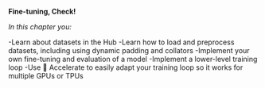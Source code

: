 **Fine-tuning, Check!**

*In this chapter you:*

-Learn about datasets in the Hub
-Learn how to load and preprocess datasets, including using dynamic padding and collators
-Implement your own fine-tuning and evaluation of a model
-Implement a lower-level training loop
-Use 🤗 Accelerate to easily adapt your training loop so it works for multiple GPUs or TPUs